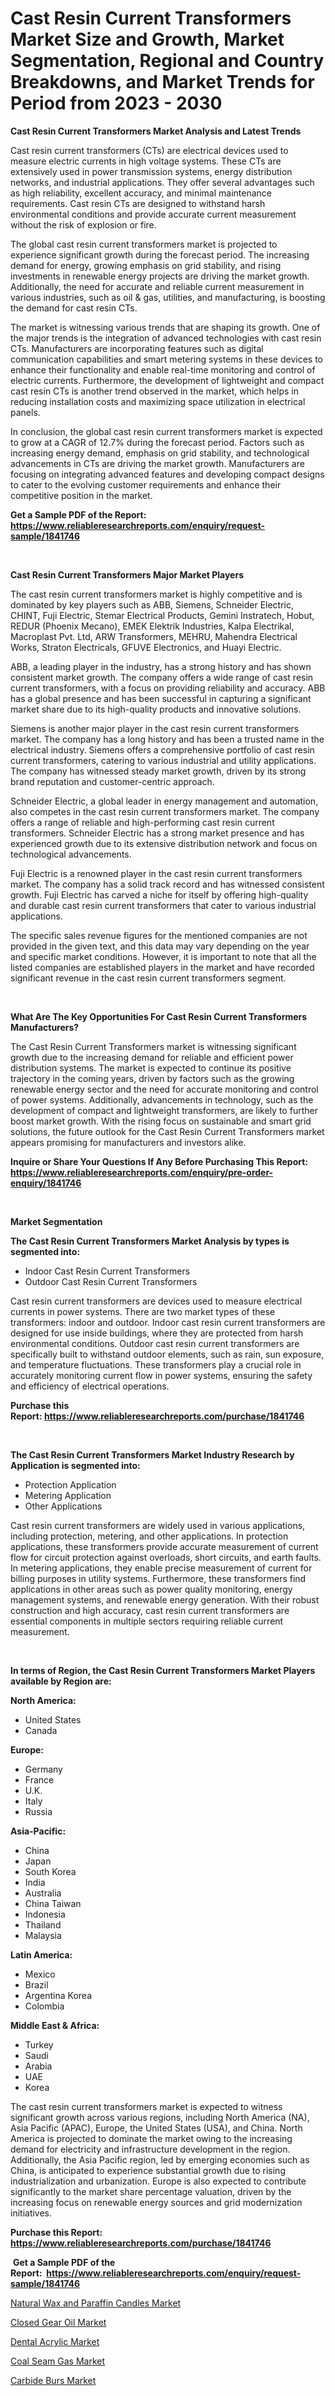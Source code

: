<p><h1>Cast Resin Current Transformers Market Size and Growth, Market Segmentation, Regional and Country Breakdowns, and Market Trends for Period from 2023 -  2030</h1></p><p><strong>Cast Resin Current Transformers Market Analysis and Latest Trends</strong></p>
<p><p>Cast resin current transformers (CTs) are electrical devices used to measure electric currents in high voltage systems. These CTs are extensively used in power transmission systems, energy distribution networks, and industrial applications. They offer several advantages such as high reliability, excellent accuracy, and minimal maintenance requirements. Cast resin CTs are designed to withstand harsh environmental conditions and provide accurate current measurement without the risk of explosion or fire.</p><p>The global cast resin current transformers market is projected to experience significant growth during the forecast period. The increasing demand for energy, growing emphasis on grid stability, and rising investments in renewable energy projects are driving the market growth. Additionally, the need for accurate and reliable current measurement in various industries, such as oil & gas, utilities, and manufacturing, is boosting the demand for cast resin CTs.</p><p>The market is witnessing various trends that are shaping its growth. One of the major trends is the integration of advanced technologies with cast resin CTs. Manufacturers are incorporating features such as digital communication capabilities and smart metering systems in these devices to enhance their functionality and enable real-time monitoring and control of electric currents. Furthermore, the development of lightweight and compact cast resin CTs is another trend observed in the market, which helps in reducing installation costs and maximizing space utilization in electrical panels.</p><p>In conclusion, the global cast resin current transformers market is expected to grow at a CAGR of 12.7% during the forecast period. Factors such as increasing energy demand, emphasis on grid stability, and technological advancements in CTs are driving the market growth. Manufacturers are focusing on integrating advanced features and developing compact designs to cater to the evolving customer requirements and enhance their competitive position in the market.</p></p>
<p><strong>Get a Sample PDF of the Report:&nbsp; <a href="https://www.reliableresearchreports.com/enquiry/request-sample/1841746">https://www.reliableresearchreports.com/enquiry/request-sample/1841746</a></strong></p>
<p>&nbsp;</p>
<p><strong>Cast Resin Current Transformers Major Market Players</strong></p>
<p><p>The cast resin current transformers market is highly competitive and is dominated by key players such as ABB, Siemens, Schneider Electric, CHINT, Fuji Electric, Stemar Electrical Products, Gemini Instratech, Hobut, REDUR (Phoenix Mecano), EMEK Elektrik Industries, Kalpa Electrikal, Macroplast Pvt. Ltd, ARW Transformers, MEHRU, Mahendra Electrical Works, Straton Electricals, GFUVE Electronics, and Huayi Electric. </p><p>ABB, a leading player in the industry, has a strong history and has shown consistent market growth. The company offers a wide range of cast resin current transformers, with a focus on providing reliability and accuracy. ABB has a global presence and has been successful in capturing a significant market share due to its high-quality products and innovative solutions.</p><p>Siemens is another major player in the cast resin current transformers market. The company has a long history and has been a trusted name in the electrical industry. Siemens offers a comprehensive portfolio of cast resin current transformers, catering to various industrial and utility applications. The company has witnessed steady market growth, driven by its strong brand reputation and customer-centric approach.</p><p>Schneider Electric, a global leader in energy management and automation, also competes in the cast resin current transformers market. The company offers a range of reliable and high-performing cast resin current transformers. Schneider Electric has a strong market presence and has experienced growth due to its extensive distribution network and focus on technological advancements.</p><p>Fuji Electric is a renowned player in the cast resin current transformers market. The company has a solid track record and has witnessed consistent growth. Fuji Electric has carved a niche for itself by offering high-quality and durable cast resin current transformers that cater to various industrial applications.</p><p>The specific sales revenue figures for the mentioned companies are not provided in the given text, and this data may vary depending on the year and specific market conditions. However, it is important to note that all the listed companies are established players in the market and have recorded significant revenue in the cast resin current transformers segment.</p></p>
<p>&nbsp;</p>
<p><strong>What Are The Key Opportunities For Cast Resin Current Transformers Manufacturers?</strong></p>
<p><p>The Cast Resin Current Transformers market is witnessing significant growth due to the increasing demand for reliable and efficient power distribution systems. The market is expected to continue its positive trajectory in the coming years, driven by factors such as the growing renewable energy sector and the need for accurate monitoring and control of power systems. Additionally, advancements in technology, such as the development of compact and lightweight transformers, are likely to further boost market growth. With the rising focus on sustainable and smart grid solutions, the future outlook for the Cast Resin Current Transformers market appears promising for manufacturers and investors alike.</p></p>
<p><strong>Inquire or Share Your Questions If Any Before Purchasing This Report: <a href="https://www.reliableresearchreports.com/enquiry/pre-order-enquiry/1841746">https://www.reliableresearchreports.com/enquiry/pre-order-enquiry/1841746</a></strong></p>
<p>&nbsp;</p>
<p><strong>Market Segmentation</strong></p>
<p><strong>The Cast Resin Current Transformers Market Analysis by types is segmented into:</strong></p>
<p><ul><li>Indoor Cast Resin Current Transformers</li><li>Outdoor Cast Resin Current Transformers</li></ul></p>
<p><p>Cast resin current transformers are devices used to measure electrical currents in power systems. There are two market types of these transformers: indoor and outdoor. Indoor cast resin current transformers are designed for use inside buildings, where they are protected from harsh environmental conditions. Outdoor cast resin current transformers are specifically built to withstand outdoor elements, such as rain, sun exposure, and temperature fluctuations. These transformers play a crucial role in accurately monitoring current flow in power systems, ensuring the safety and efficiency of electrical operations.</p></p>
<p><strong>Purchase this Report:&nbsp;<a href="https://www.reliableresearchreports.com/purchase/1841746">https://www.reliableresearchreports.com/purchase/1841746</a></strong></p>
<p>&nbsp;</p>
<p><strong>The Cast Resin Current Transformers Market Industry Research by Application is segmented into:</strong></p>
<p><ul><li>Protection Application</li><li>Metering Application</li><li>Other Applications</li></ul></p>
<p><p>Cast resin current transformers are widely used in various applications, including protection, metering, and other applications. In protection applications, these transformers provide accurate measurement of current flow for circuit protection against overloads, short circuits, and earth faults. In metering applications, they enable precise measurement of current for billing purposes in utility systems. Furthermore, these transformers find applications in other areas such as power quality monitoring, energy management systems, and renewable energy generation. With their robust construction and high accuracy, cast resin current transformers are essential components in multiple sectors requiring reliable current measurement.</p></p>
<p>&nbsp;</p>
<p><strong>In terms of Region, the Cast Resin Current Transformers Market Players available by Region are:</strong></p>
<p>
    <p> <strong> North America: </strong>
        <ul>
            <li>United States</li>
            <li>Canada</li>
        </ul>
        </p> 
    <p> <strong> Europe: </strong>
        <ul>
            <li>Germany</li>
            <li>France</li>
            <li>U.K.</li>
            <li>Italy</li>
            <li>Russia</li>
        </ul>
        </p> 
    <p> <strong> Asia-Pacific: </strong>
        <ul>
            <li>China</li>
            <li>Japan</li>
            <li>South Korea</li>
            <li>India</li>
            <li>Australia</li>
            <li>China Taiwan</li>
            <li>Indonesia</li>
            <li>Thailand</li>
            <li>Malaysia</li>
        </ul>
        </p> 
    <p> <strong> Latin America: </strong>
        <ul>
            <li>Mexico</li>
            <li>Brazil</li>
            <li>Argentina Korea</li>
            <li>Colombia</li>
        </ul>
        </p> 
    <p> <strong> Middle East & Africa: </strong>
        <ul>
            <li>Turkey</li>
            <li>Saudi</li>
            <li>Arabia</li>
            <li>UAE</li>
            <li>Korea</li>
        </ul>
    </p>
    </p>
<p><p>The cast resin current transformers market is expected to witness significant growth across various regions, including North America (NA), Asia Pacific (APAC), Europe, the United States (USA), and China. North America is projected to dominate the market owing to the increasing demand for electricity and infrastructure development in the region. Additionally, the Asia Pacific region, led by emerging economies such as China, is anticipated to experience substantial growth due to rising industrialization and urbanization. Europe is also expected to contribute significantly to the market share percentage valuation, driven by the increasing focus on renewable energy sources and grid modernization initiatives.</p></p>
<p><strong>Purchase this Report: <a href="https://www.reliableresearchreports.com/purchase/1841746">https://www.reliableresearchreports.com/purchase/1841746</a></strong></p>
<p>&nbsp;<strong>Get a Sample PDF of the Report:&nbsp;&nbsp;<a href="https://www.reliableresearchreports.com/enquiry/request-sample/1841746">https://www.reliableresearchreports.com/enquiry/request-sample/1841746</a></strong></p>
<p><strong></strong></p>
<p><p><a href="https://www.linkedin.com/pulse/natural-wax-paraffin-candles-market-size-share-amp-trends/">Natural Wax and Paraffin Candles Market</a></p><p><a href="https://www.linkedin.com/pulse/decoding-closed-gear-oil-market-deep-dive-latest-trends-segmentation/">Closed Gear Oil Market</a></p><p><a href="https://medium.com/@darbyledner/dental-acrylic-market-report-reveals-the-latest-trends-and-growth-opportunities-of-this-market-33fadd380ae7">Dental Acrylic Market</a></p><p><a href="https://www.linkedin.com/pulse/coal-seam-gas-market-size-growth-forecast-from-2023-/">Coal Seam Gas Market</a></p><p><a href="https://medium.com/@mskylatoy/carbide-burs-market-insight-market-trends-growth-forecasted-from-2023-to-2030-80d5576ea230">Carbide Burs Market</a></p></p>
